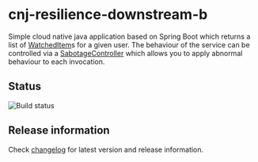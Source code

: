 # cnj-resilience-downstream-b

Simple cloud native java application based on Spring Boot which returns a list of [WatchedItem](src/main/java/group/msg/at/cloud/cloudtrain/core/entity/WatchedItem.java)s for a given user.
The behaviour of the service can be controlled via a [SabotageController](src/main/java/group/msg/at/cloud/cloudtrain/adapter/rest/SabotageController.java) which allows you to apply abnormal behaviour to each invocation.

## Status
![Build status](https://drone.cloudtrain.msgoat.eu/api/badges/msgoat/cnj-resilience-downstream-b/status.svg)

## Release information

Check [changelog](changelog.md) for latest version and release information.
